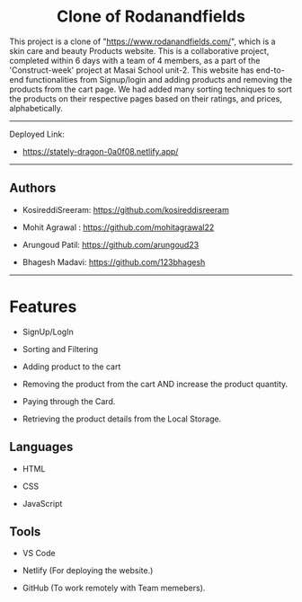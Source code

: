 

<h1 align="center">Clone of Rodanandfields </h1>

This project is a clone of "https://www.rodanandfields.com/", which is a skin care and beauty Products website. This is a collaborative project, completed within 6 days with a team of 4 members, as a part of the 'Construct-week' project at Masai School unit-2. This website has end-to-end functionalities from Signup/login and adding products and removing the products from the cart page. We had added many sorting techniques to sort the products on their respective pages based on their ratings, and prices, alphabetically.

<hr>

<p>Deployed Link:</p>



* https://stately-dragon-0a0f08.netlify.app/

<hr>



<H2>Authors</h2>

* KosireddiSreeram: https://github.com/kosireddisreeram

* Mohit Agrawal : https://github.com/mohitagrawal22

* Arungoud Patil: https://github.com/arungoud23

* Bhagesh Madavi: https://github.com/123bhagesh

<hr>

# Features

* SignUp/LogIn

* Sorting and Filtering

* Adding product to the cart 

* Removing  the product from the cart AND  increase the product quantity.

* Paying through the Card. 

* Retrieving the product details from the Local Storage.

## Languages

* HTML

* CSS

* JavaScript


## Tools

* VS Code

* Netlify (For deploying the website.)

* GitHub (To work remotely with Team memebers).
